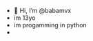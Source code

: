 - 👋 Hi, I’m @babamvx
- im 13yo
- im progamming in python
- 

<!---
babamvx/babamvx is a ✨ special ✨ repository because its `README.md` (this file) appears on your GitHub profile.
You can click the Preview link to take a look at your changes.
--->
